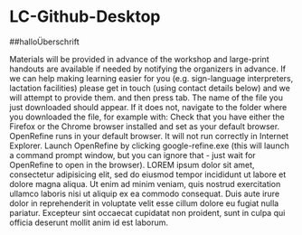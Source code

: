 # LC-Github-Desktop

##halloÜberschrift

Materials will be provided in advance of the workshop and large-print handouts are available if needed by notifying the organizers in advance. If we can help making learning easier for you (e.g. sign-language interpreters, lactation facilities) please get in touch (using contact details below) and we will attempt to provide them.
and then press tab. The name of the file you just downloaded should appear. If it does not, navigate to the folder where you downloaded the file, for example with:
Check that you have either the Firefox or the Chrome browser installed and set as your default browser. OpenRefine runs in your default browser. It will not run correctly in Internet Explorer.
Launch OpenRefine by clicking google-refine.exe (this will launch a command prompt window, but you can ignore that - just wait for OpenRefine to open in the browser).
LOREM ipsum dolor sit amet, consectetur adipisicing elit, sed do eiusmod tempor incididunt ut labore et dolore magna aliqua. Ut enim ad minim veniam, quis nostrud exercitation ullamco laboris nisi ut aliquip ex ea commodo consequat. Duis aute irure dolor in reprehenderit in voluptate velit esse cillum dolore eu fugiat nulla pariatur. Excepteur sint occaecat cupidatat non proident, sunt in culpa qui officia deserunt mollit anim id est laborum.
